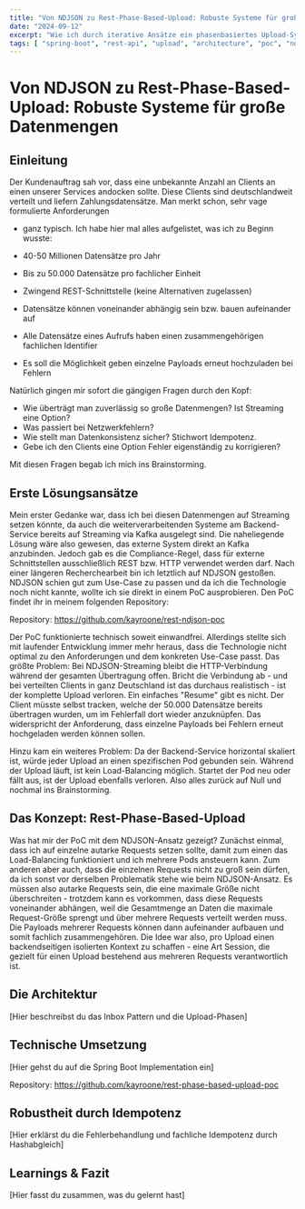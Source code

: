 ```yaml
---
title: "Von NDJSON zu Rest-Phase-Based-Upload: Robuste Systeme für große Datenmengen"
date: "2024-09-12"
excerpt: "Wie ich durch iterative Ansätze ein phasenbasiertes Upload-System entwickelt habe, das große Datentransfers robust und fehlertolerant macht"
tags: [ "spring-boot", "rest-api", "upload", "architecture", "poc", "ndjson" ]
---
```


# Von NDJSON zu Rest-Phase-Based-Upload: Robuste Systeme für große Datenmengen

## Einleitung

Der Kundenauftrag sah vor, dass eine unbekannte Anzahl an Clients an einen unserer Services andocken sollte. Diese
Clients sind deutschlandweit verteilt und liefern Zahlungsdatensätze. Man merkt schon, sehr vage formulierte Anforderungen
- ganz typisch. Ich habe hier mal alles aufgelistet, was ich zu Beginn wusste:

- 40-50 Millionen Datensätze pro Jahr
- Bis zu 50.000 Datensätze pro fachlicher Einheit
- Zwingend REST-Schnittstelle (keine Alternativen zugelassen)
- Datensätze können voneinander abhängig sein bzw. bauen aufeinander auf
- Alle Datensätze eines Aufrufs haben einen zusammengehörigen fachlichen Identifier
- Es soll die Möglichkeit geben einzelne Payloads erneut hochzuladen bei Fehlern

Natürlich gingen mir sofort die gängigen Fragen durch den Kopf:

- Wie überträgt man zuverlässig so große Datenmengen? Ist Streaming eine Option?
- Was passiert bei Netzwerkfehlern?
- Wie stellt man Datenkonsistenz sicher? Stichwort Idempotenz.
- Gebe ich den Clients eine Option Fehler eigenständig zu korrigieren?

Mit diesen Fragen begab ich mich ins Brainstorming.

## Erste Lösungsansätze

Mein erster Gedanke war, dass ich bei diesen Datenmengen auf Streaming setzen könnte, da auch die weiterverarbeitenden
Systeme am Backend-Service bereits auf Streaming via Kafka ausgelegt sind. Die naheliegende Lösung wäre also gewesen, das
externe System direkt an Kafka anzubinden. Jedoch gab es die Compliance-Regel, dass für externe Schnittstellen
ausschließlich REST bzw. HTTP verwendet werden darf. Nach einer längeren Recherchearbeit bin ich letztlich auf NDJSON
gestoßen. NDJSON schien gut zum Use-Case zu passen und da ich die Technologie noch nicht kannte, wollte ich sie direkt in
einem PoC ausprobieren. Den PoC findet ihr in meinem folgenden Repository:

Repository: https://github.com/kayroone/rest-ndjson-poc

Der PoC funktionierte technisch soweit einwandfrei. Allerdings stellte sich mit laufender Entwicklung immer mehr heraus, dass die 
Technologie nicht optimal zu den Anforderungen und dem konkreten Use-Case passt. Das größte Problem: Bei NDJSON-Streaming bleibt
die HTTP-Verbindung während der gesamten Übertragung offen. Bricht die Verbindung ab - und bei verteilten Clients in ganz Deutschland ist das durchaus
realistisch - ist der komplette Upload verloren. Ein einfaches "Resume" gibt es nicht. Der Client müsste selbst tracken,
welche der 50.000 Datensätze bereits übertragen wurden, um im Fehlerfall dort wieder anzuknüpfen. Das widerspricht der
Anforderung, dass einzelne Payloads bei Fehlern erneut hochgeladen werden können sollen.

Hinzu kam ein weiteres Problem: Da der Backend-Service horizontal skaliert ist, würde jeder Upload an einen spezifischen
Pod gebunden sein. Während der Upload läuft, ist kein Load-Balancing möglich. Startet der Pod neu oder fällt aus, ist der
Upload ebenfalls verloren. Also alles zurück auf Null und nochmal ins Brainstorming.

## Das Konzept: Rest-Phase-Based-Upload

Was hat mir der PoC mit dem NDJSON-Ansatz gezeigt? Zunächst einmal, dass ich auf einzelne autarke Requests setzen sollte,
damit zum einen das Load-Balancing funktioniert und ich mehrere Pods ansteuern kann. Zum anderen aber auch, dass die
einzelnen Requests nicht zu groß sein dürfen, da ich sonst vor derselben Problematik stehe wie beim NDJSON-Ansatz. Es
müssen also autarke Requests sein, die eine maximale Größe nicht überschreiten - trotzdem kann es vorkommen, dass diese
Requests voneinander abhängen, weil die Gesamtmenge an Daten die maximale Request-Größe sprengt und über mehrere Requests
verteilt werden muss. Die Payloads mehrerer Requests können dann aufeinander aufbauen und somit fachlich zusammengehören.
Die Idee war also, pro Upload einen backendseitigen isolierten Kontext zu schaffen - eine Art Session, die gezielt für
einen Upload bestehend aus mehreren Requests verantwortlich ist.

## Die Architektur

[Hier beschreibst du das Inbox Pattern und die Upload-Phasen]

## Technische Umsetzung

[Hier gehst du auf die Spring Boot Implementation ein]

Repository: https://github.com/kayroone/rest-phase-based-upload-poc

## Robustheit durch Idempotenz

[Hier erklärst du die Fehlerbehandlung und fachliche Idempotenz durch Hashabgleich]

## Learnings & Fazit

[Hier fasst du zusammen, was du gelernt hast]